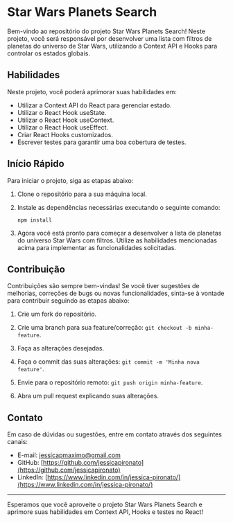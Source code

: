 # Star Wars Planets Search

Bem-vindo ao repositório do projeto Star Wars Planets Search! Neste projeto, você será responsável por desenvolver uma lista com filtros de planetas do universo de Star Wars, utilizando a Context API e Hooks para controlar os estados globais.

## Habilidades

Neste projeto, você poderá aprimorar suas habilidades em:

- Utilizar a Context API do React para gerenciar estado.
- Utilizar o React Hook useState.
- Utilizar o React Hook useContext.
- Utilizar o React Hook useEffect.
- Criar React Hooks customizados.
- Escrever testes para garantir uma boa cobertura de testes.

## Início Rápido

Para iniciar o projeto, siga as etapas abaixo:

1. Clone o repositório para a sua máquina local.

2. Instale as dependências necessárias executando o seguinte comando:
   ```
   npm install
   ```

3. Agora você está pronto para começar a desenvolver a lista de planetas do universo Star Wars com filtros. Utilize as habilidades mencionadas acima para implementar as funcionalidades solicitadas.

## Contribuição

Contribuições são sempre bem-vindas! Se você tiver sugestões de melhorias, correções de bugs ou novas funcionalidades, sinta-se à vontade para contribuir seguindo as etapas abaixo:

1. Crie um fork do repositório.

2. Crie uma branch para sua feature/correção: `git checkout -b minha-feature`.

3. Faça as alterações desejadas.

4. Faça o commit das suas alterações: `git commit -m 'Minha nova feature'`.

5. Envie para o repositório remoto: `git push origin minha-feature`.

6. Abra um pull request explicando suas alterações.

## Contato

Em caso de dúvidas ou sugestões, entre em contato através dos seguintes canais:

- E-mail: jessicapmaximo@gmail.com
- GitHub: [https://github.com/jessicapironato](https://github.com/jessicapironato)
- LinkedIn: [https://www.linkedin.com/in/jessica-pironato/](https://www.linkedin.com/in/jessica-pironato/)

---

Esperamos que você aproveite o projeto Star Wars Planets Search e aprimore suas habilidades em Context API, Hooks e testes no React!
